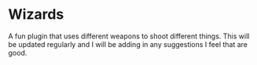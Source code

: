 # Wizards
 A fun plugin that uses different weapons to shoot different things.
This will be updated regularly and I will be adding in any suggestions I feel that are good.
